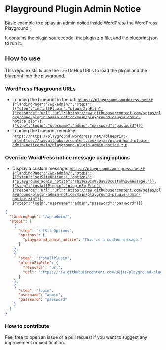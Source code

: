 # Playground Plugin Admin Notice

Basic example to display an admin notice inside WordPress the WordPress Playground.

It contains the [plugin sourcecode](playground-plugin-admin-notice), the [plugin zip file](playground-plugin-admin-notice.zip), and the [blueprint.json](blueprint.json) to run it.

## How to use

This repo exists to use the `raw` GitHub URLs to load the plugin and the blueprint into the playground.

### WordPress Playground URLs

- Loading the blueprint in the url: [`https://playground.wordpress.net/#{"landingPage":"/wp-admin/","steps":[{"step":"installPlugin","pluginZipFile":{"resource":"url","url":"https://raw.githubusercontent.com/sejas/playground-plugin-admin-notice/main/playground-plugin-admin-notice.zip"}},{"step":"login","username":"admin","password":"password"}]}`](https://playground.wordpress.net/#{"landingPage":"/wp-admin/","steps":[{"step":"installPlugin","pluginZipFile":{"resource":"url","url":"https://raw.githubusercontent.com/sejas/playground-plugin-admin-notice/main/playground-plugin-admin-notice.zip"}},{"step":"login","username":"admin","password":"password"}]})
- Loading the blueprint remotely: [`https://https://playground.wordpress.net/?blueprint-url=https://raw.githubusercontent.com/sejas/playground-plugin-admin-notice/main/playground-plugin-admin-notice.zip`](https://https://playground.wordpress.net/?blueprint-url=https://raw.githubusercontent.com/sejas/playground-plugin-admin-notice/main/playground-plugin-admin-notice.zip)

### Override WordPress notice message using options

- Display a custom message: [`https://playground.wordpress.net/#{"landingPage":"/wp-admin/","steps":[{"step":"setSiteOptions","options":{"playground_admin_notice":"This%20is%20a%20custom%20message."}},{"step":"installPlugin","pluginZipFile":{"resource":"url","url":"https://raw.githubusercontent.com/sejas/playground-plugin-admin-notice/main/playground-plugin-admin-notice.zip"}},{"step":"login","username":"admin","password":"password"}]}`](https://playground.wordpress.net/#{"landingPage":"/wp-admin/","steps":[{"step":"setSiteOptions","options":{"playground_admin_notice":"This%20is%20a%20custom%20message."}},{"step":"installPlugin","pluginZipFile":{"resource":"url","url":"https://raw.githubusercontent.com/sejas/playground-plugin-admin-notice/main/playground-plugin-admin-notice.zip"}},{"step":"login","username":"admin","password":"password"}]})

```json
{
  "landingPage": "/wp-admin/",
  "steps": [
    {
      "step": "setSiteOptions",
      "options": {
        "playground_admin_notice": "This is a custom message."
      }
    },
    {
      "step": "installPlugin",
      "pluginZipFile": {
        "resource": "url",
        "url": "https://raw.githubusercontent.com/sejas/playground-plugin-admin-notice/main/playground-plugin-admin-notice.zip"
      }
    },
    {
      "step": "login",
      "username": "admin",
      "password": "password"
    }
  ]
}
```

### How to contribute

Feel free to open an issue or a pull request if you want to suggest any improvement or modification.
